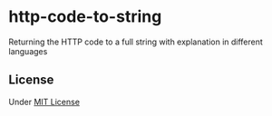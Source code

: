 # http-code-to-string
Returning the HTTP code to a full string with explanation in different languages


## License

Under [MIT License](http://opensource.org/licenses/mit-license.php)
